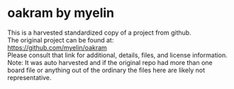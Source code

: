 
# oakram by myelin  
This is a harvested standardized copy of a project from github.  
The original project can be found at:  
https://github.com/myelin/oakram  
Please consult that link for additional, details, files, and license information.  
Note: It was auto harvested and if the original repo had more than one board file or anything out of the ordinary the files here are likely not representative.  
    